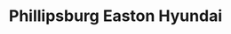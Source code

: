 ---
title: "Phillipsburg Easton Hyundai"
url: /stewartsville/phillipsburg-easton-hyundai/
shop: Autohaus
---
